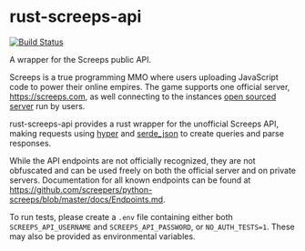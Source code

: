 rust-screeps-api
================
[![Build Status](https://travis-ci.org/daboross/rust-screeps-api.svg?branch=master)](https://travis-ci.org/daboross/rust-screeps-api)

A wrapper for the Screeps public API.

Screeps is a true programming MMO where users uploading JavaScript code to power their online empires. The game supports one official
server, https://screeps.com, as well connecting to the instances [open sourced server](https://github.com/screeps/screeps/) run by users.

rust-screeps-api provides a rust wrapper for the unofficial Screeps API, making requests using [hyper](https://github.com/hyperium/hyper)
and [serde_json](https://github.com/serde-rs/json) to create queries and parse responses.

While the API endpoints are not officially recognized, they are not obfuscated and can be used freely on both the official server and on private servers. 
Documentation for all known endpoints can be found at https://github.com/screepers/python-screeps/blob/master/docs/Endpoints.md.

To run tests, please create a `.env` file containing either both `SCREEPS_API_USERNAME` and `SCREEPS_API_PASSWORD`, or `NO_AUTH_TESTS=1`. These may also be provided as environmental variables.
